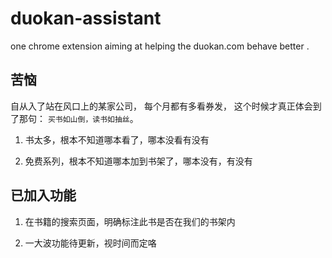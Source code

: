 duokan-assistant
================

one chrome extension aiming at helping the duokan.com behave better .

## 苦恼
自从入了站在风口上的某家公司， 每个月都有多看券发， 这个时候才真正体会到了那句： `买书如山倒，读书如抽丝`。

1. 书太多，根本不知道哪本看了，哪本没看有没有

2. 免费系列，根本不知道哪本加到书架了，哪本没有，有没有

## 已加入功能

1. 在书籍的搜索页面，明确标注此书是否在我们的书架内

2. 一大波功能待更新，视时间而定咯

